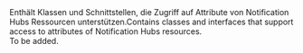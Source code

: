 <Namespace Name="Microsoft.Azure.Management.NotificationHubs.Models">
  <Docs>
    <summary><span data-ttu-id="3a972-101">Enthält Klassen und Schnittstellen, die Zugriff auf Attribute von Notification Hubs Ressourcen unterstützen.</span><span class="sxs-lookup"><span data-stu-id="3a972-101">Contains classes and interfaces that support access to attributes of Notification Hubs resources.</span></span></summary> 
    <remarks>To be added.</remarks>
  </Docs>
</Namespace>
